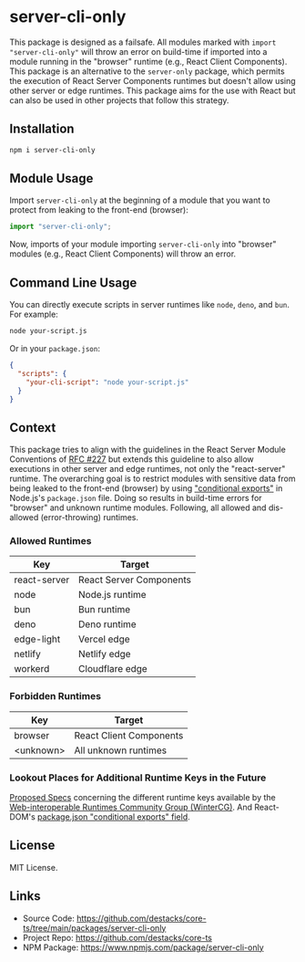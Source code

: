 # server-cli-only

This package is designed as a failsafe. All modules marked with `import "server-cli-only"` will throw an error on build-time if imported into a module running in the "browser" runtime (e.g., React Client Components). This package is an alternative to the `server-only` package, which permits the execution of React Server Components runtimes but doesn't allow using other server or edge runtimes. This package aims for the use with React but can also be used in other projects that follow this strategy.

## Installation

```bash
npm i server-cli-only
```

## Module Usage

Import `server-cli-only` at the beginning of a module that you want to protect from leaking to the front-end (browser):

```typescript
import "server-cli-only";
```

Now, imports of your module importing `server-cli-only` into "browser" modules (e.g., React Client Components) will throw an error.

## Command Line Usage

You can directly execute scripts in server runtimes like `node`, `deno`, and `bun`. For example:

```bash
node your-script.js
```

Or in your `package.json`:

```json
{
  "scripts": {
    "your-cli-script": "node your-script.js"
  }
}
```

## Context

This package tries to align with the guidelines in the React Server Module Conventions of [RFC #227](https://github.com/reactjs/rfcs/blob/main/text/0227-server-module-conventions.md) but extends this guideline to also allow executions in other server and edge runtimes, not only the "react-server" runtime. The overarching goal is to restrict modules with sensitive data from being leaked to the front-end (browser) by using ["conditional exports"](https://nodejs.org/api/packages.html#conditional-exports) in Node.js's `package.json` file. Doing so results in build-time errors for "browser" and unknown runtime modules. Following, all allowed and dis-allowed (error-throwing) runtimes.

### Allowed Runtimes

| Key          | Target                  |
| ------------ | ----------------------- |
| react-server | React Server Components |
| node         | Node.js runtime         |
| bun          | Bun runtime             |
| deno         | Deno runtime            |
| edge-light   | Vercel edge             |
| netlify      | Netlify edge            |
| workerd      | Cloudflare edge         |

### Forbidden Runtimes

| Key         | Target                  |
| ----------- | ----------------------- |
| browser     | React Client Components |
| \<unknown\> | All unknown runtimes    |

### Lookout Places for Additional Runtime Keys in the Future

[Proposed Specs](https://runtime-keys.proposal.wintercg.org/) concerning the different runtime keys available by the [Web-interoperable Runtimes Community Group (WinterCG)](https://wintercg.org). And React-DOM's [package.json "conditional exports" field](https://github.com/facebook/react/blob/main/packages/react-dom/package.json).

## License

MIT License.

## Links

- Source Code: https://github.com/destacks/core-ts/tree/main/packages/server-cli-only
- Project Repo: https://github.com/destacks/core-ts
- NPM Package: https://www.npmjs.com/package/server-cli-only
